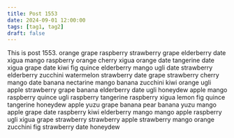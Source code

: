 ```yaml
---
title: Post 1553
date: 2024-09-01 12:00:00
tags: [tag1, tag2]
draft: false
---
```

This is post 1553.
orange
grape
raspberry
strawberry
grape
elderberry
date
xigua
mango
raspberry
orange
cherry
xigua
orange
date
tangerine
date
xigua
grape
date
kiwi
fig
quince
elderberry
mango
ugli
date
strawberry
elderberry
zucchini
watermelon
strawberry
date
grape
strawberry
cherry
mango
date
banana
nectarine
mango
banana
zucchini
kiwi
orange
ugli
apple
strawberry
grape
banana
elderberry
date
ugli
honeydew
apple
mango
raspberry
quince
ugli
raspberry
tangerine
raspberry
xigua
lemon
fig
quince
tangerine
honeydew
apple
yuzu
grape
banana
pear
banana
yuzu
mango
apple
grape
date
raspberry
kiwi
elderberry
mango
mango
apple
raspberry
ugli
xigua
grape
strawberry
strawberry
apple
strawberry
mango
orange
zucchini
fig
strawberry
date
honeydew
